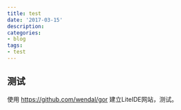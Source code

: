 ```yaml
---
title: test
date: '2017-03-15'
description:
categories:
- blog
tags:
- test
---
```


## 测试

使用 <https://github.com/wendal/gor> 建立LiteIDE网站，测试。